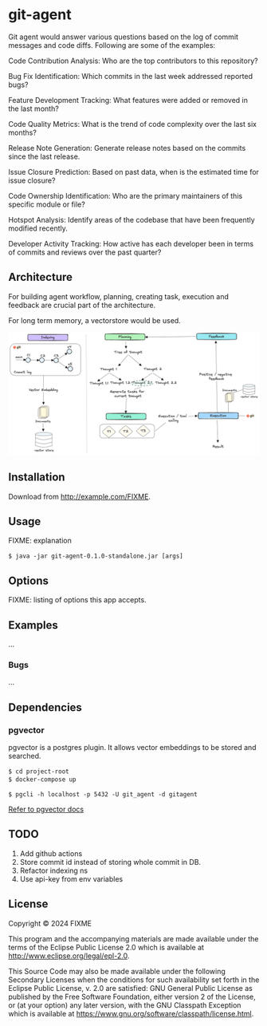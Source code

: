 # git-agent

Git agent would answer various questions based on the log of commit messages and code diffs. Following are some of the examples:

Code Contribution Analysis: Who are the top contributors to this repository?

Bug Fix Identification: Which commits in the last week addressed reported bugs?

Feature Development Tracking: What features were added or removed in the last month?

Code Quality Metrics: What is the trend of code complexity over the last six months?

Release Note Generation: Generate release notes based on the commits since the last release.

Issue Closure Prediction: Based on past data, when is the estimated time for issue closure?

Code Ownership Identification: Who are the primary maintainers of this specific module or file?

Hotspot Analysis: Identify areas of the codebase that have been frequently modified recently.

Developer Activity Tracking: How active has each developer been in terms of commits and reviews over the past quarter?

## Architecture

For building agent workflow, planning, creating task, execution and feedback are crucial part of the architecture.

For long term memory, a vectorstore would be used.

![Git agent overview](./resources/images/git_agent_overview.png)

## Installation

Download from http://example.com/FIXME.

## Usage

FIXME: explanation

    $ java -jar git-agent-0.1.0-standalone.jar [args]

## Options

FIXME: listing of options this app accepts.

## Examples

...

### Bugs

...

## Dependencies

### pgvector

pgvector is a postgres plugin. It allows vector embeddings to be
stored and searched.

```
$ cd project-root
$ docker-compose up
```

```
$ pgcli -h localhost -p 5432 -U git_agent -d gitagent
```

[Refer to pgvector docs](https://github.com/pgvector/pgvector?tab=readme-ov-file#postgresapp)

## TODO

1. Add github actions
2. Store commit id instead of storing whole commit in DB.
3. Refactor indexing ns
4. Use api-key from env variables

## License

Copyright © 2024 FIXME

This program and the accompanying materials are made available under the
terms of the Eclipse Public License 2.0 which is available at
http://www.eclipse.org/legal/epl-2.0.

This Source Code may also be made available under the following Secondary
Licenses when the conditions for such availability set forth in the Eclipse
Public License, v. 2.0 are satisfied: GNU General Public License as published by
the Free Software Foundation, either version 2 of the License, or (at your
option) any later version, with the GNU Classpath Exception which is available
at https://www.gnu.org/software/classpath/license.html.
